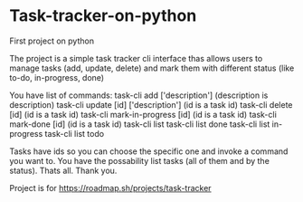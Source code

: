 # Task-tracker-on-python
First project on python

The project is a simple task tracker cli interface thas allows users to manage tasks (add, update, delete)
and mark them with different status (like to-do, in-progress, done)

You have list of commands:
    task-cli add ['description'] (description is description)
    task-cli update [id] ['description'] (id is a task id)
    task-cli delete [id] (id is a task id)
    task-cli mark-in-progress [id] (id is a task id)
    task-cli mark-done [id] (id is a task id)
    task-cli list
    task-cli list done
    task-cli list in-progress
    task-cli list todo

Tasks have ids so you can choose the specific one and invoke a command you want to.
You have the possability list tasks (all of them and by the status).
Thats all.
Thank you.


Project is for https://roadmap.sh/projects/task-tracker
